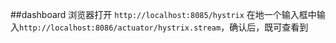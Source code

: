 ##dashboard
浏览器打开 `http://localhost:8085/hystrix`
在地一个输入框中输入`http://localhost:8086/actuator/hystrix.stream`，确认后，既可查看到


